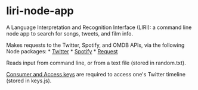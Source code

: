 # liri-node-app
A Language Interpretation and Recognition Interface (LIRI): 
a command line node app to search for songs, tweets, and film info.

Makes requests to the Twitter, Spotify, and OMDB APIs, via the following Node packages:
	* [Twitter](https://www.npmjs.com/package/twitter)
	* [Spotify](https://www.npmjs.com/package/spotify)
	* [Request](https://www.npmjs.com/package/request)

Reads input from command line, or from a text file (stored in random.txt).

[Consumer and Access keys](https://apps.twitter.com/) are required to access one's Twitter timeline (stored in keys.js).